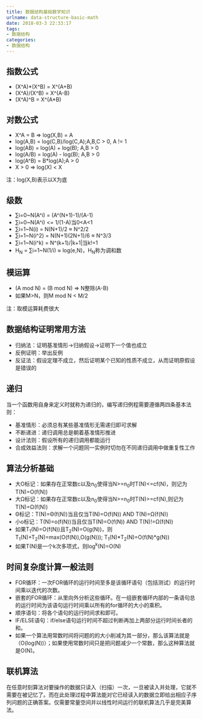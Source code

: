 ```yaml
---
title: 数据结构基础数学知识
urlname: data-structure-basic-math
date: 2018-03-3 22:33:17
tags:
- 数据结构
categories:
- 数据结构
---
```


## 指数公式

- (X^A)*(X^B) = X^(A+B)
- (X^A)/(X^B) = X^(A-B)
- (X^A)^B = X^(A*B)

## 对数公式

- X^A = B => log(X,B) = A
- log(A,B) = log(C,B)/log(C,A);A,B,C > 0, A != 1
- log(AB) = log(A) + log(B); A,B > 0
- log(A/B) = log(A) - log(B); A,B > 0
- log(A^B) = B*log(A);A > 0
- X > 0 => log(X) < X

注：log(X,B)表示以X为底

## 级数

- ∑i=0~N(A^i) = (A^(N+1)-1)/(A-1)
- ∑i=0~N(A^i) <= 1/(1-A)当0<A<1
- ∑i=1~N(i) = N(N+1)/2 ≈ N^2/2
- ∑i=1~N(i^2) = N(N+1)(2N+1)/6 ≈ N^3/3
- ∑i=1~N(i^k) = N^(k+1)/|k+1|当k!=1
- H<sub>N</sub> = ∑i=1~N(1/i) ≈ log(e,N)，H<sub>N</sub>称为调和数


## 模运算

- (A mod N) = (B mod N) => N整除(A-B)
- 如果M>N，则M mod N < M/2

注：取模运算耗费很大

## 数据结构证明常用方法

- 归纳法：证明基准情形->归纳假设->证明下一个值也成立
- 反例证明：举出反例
- 反证法：假设定理不成立，然后证明某个已知的性质不成立，从而证明原假设是错误的

## 递归
当一个函数用自身来定义时就称为递归的，编写递归例程需要遵循两四条基本法则：

- 基准情形：必须总有某些基准情形无需递归即可求解
- 不断递进：递归调用总是朝着基准情形推进
- 设计法则：假设所有的递归调用都能运行
- 合成效益法则：求解一个问题同一实例时切勿在不同递归调用中做重复性工作 

## 算法分析基础

- 大O标记：如果存在正常数c以及n<sub>0</sub>使得当N>=n<sub>0</sub>时T(N)<=cf(N)，则记为T(N)=O(f(N))
- 大Ω标记：如果存在正常数c以及n<sub>0</sub>使得当N>=n<sub>0</sub>时T(N)>=cf(N),则记为T(N)=Ω(f(N))
- Θ标记：T(N)=Θ(f(N))当且仅当T(N)=O(f(N)) AND T(N)=Ω(f(N))
- 小o标记：T(N)=o(f(N))当且仅当T(N)=O(f(N)) AND T(N)!=Ω(f(N))
- 如果T<sub>1</sub>(N)=O(f(N))且T<sub>2</sub>(N)=O(g(N))，则T<sub>1</sub>(N)+T<sub>2</sub>(N)=max(O(f(N)),O(g(N))); T<sub>1</sub>(N)\*T<sub>2</sub>(N)=O(f(N)\*g(N))
- 如果T(N)是一个k次多项式，则log<sup>k</sup>(N)=O(N)

## 时间复杂度计算一般法则

- FOR循环：一次FOR循环的运行时间至多是该循环语句（包括测试）的运行时间乘以迭代的次数。
- 嵌套的FOR循环：从里向外分析这些循环。在一组嵌套循环内部的一条语句总的运行时间为该语句运行时间乘以所有的for循环的大小的乘积。
- 顺序语句：将各个语句的运行时间求和即可。
- IF/ELSE语句：if/else语句运行时间不超过判断再加上两部分运行时间长者的和。
- 如果一个算法用常数时间将问题的的大小削减为其一部分，那么该算法就是（O(log(N))）；如果使用常数时间只是把问题减少一个常数，那么这种算法就是O(N)。

## 联机算法
在任意时刻算法对要操作的数据只读入（扫描）一次，一旦被读入并处理，它就不需要在被记忆了。而在此处理过程中算法能对它已经读入的数据立即给出相应子序列问题的正确答案。仅需要常量空间并以线性时间运行的联机算法几乎是完美算法。


